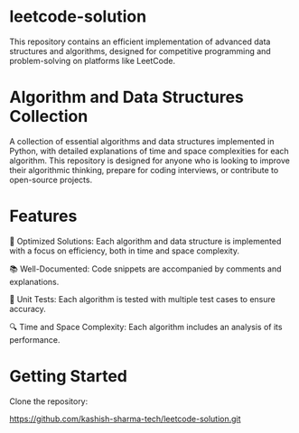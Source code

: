 # leetcode-solution
This repository contains an efficient implementation of advanced data structures and algorithms, designed for competitive programming and problem-solving on platforms like LeetCode.


# Algorithm and Data Structures Collection

A collection of essential algorithms and data structures implemented in Python, with detailed explanations of time and space complexities for each algorithm. This repository is designed for anyone who is looking to improve their algorithmic thinking, prepare for coding interviews, or contribute to open-source projects.


# Features

🚀 Optimized Solutions: Each algorithm and data structure is implemented with a focus on efficiency, both in time and space complexity.

📚 Well-Documented: Code snippets are accompanied by comments and explanations.

🧪 Unit Tests: Each algorithm is tested with multiple test cases to ensure accuracy.

🔍 Time and Space Complexity: Each algorithm includes an analysis of its performance.

# Getting Started

Clone the repository:

https://github.com/kashish-sharma-tech/leetcode-solution.git

